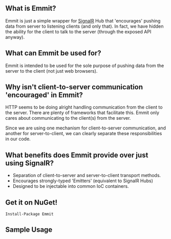 ## What is Emmit?
Emmit is just a simple wrapper for [SignalR](https://github.com/SignalR/SignalR) Hub that 'encourages' pushing data from server to listening clients (and only that). In fact, we have hidden the ability for the client to talk to the server (through the exposed API anyway).

## What can Emmit be used for?
Emmit is intended to be used for the sole purpose of pushing data from the server to the client (not just web browsers).

## Why isn't client-to-server communication 'encouraged' in Emmit?
HTTP seems to be doing alright handling communication from the client to the server. There are plenty of frameworks that facilitate this. Emmit only cares about communicating to the client(s) from the server.

Since we are using one mechanism for client-to-server communication, and another for server-to-client, we can clearly separate these responsibilities in our code.

## What benefits does Emmit provide over just using SignalR?

* Separation of client-to-server and server-to-client transport methods.
* Encourages strongly-typed 'Emitters' (equivalent to SignalR Hubs)
* Designed to be injectable into common IoC containers.

## Get it on NuGet!

    Install-Package Emmit

## Sample Usage

    







